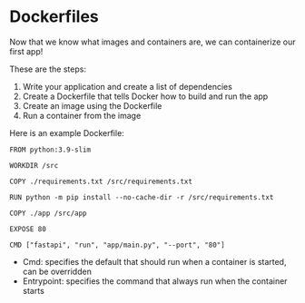 # Dockerfiles

Now that we know what images and containers are, we can containerize our first app!

These are the steps:

1. Write your application and create a list of dependencies
2. Create a Dockerfile that tells Docker how to build and run the app
3. Create an image using the Dockerfile
4. Run a container from the image

Here is an example Dockerfile:

```
FROM python:3.9-slim

WORKDIR /src

COPY ./requirements.txt /src/requirements.txt

RUN python -m pip install --no-cache-dir -r /src/requirements.txt

COPY ./app /src/app

EXPOSE 80

CMD ["fastapi", "run", "app/main.py", "--port", "80"]
```

- Cmd: specifies the default that should run when a container is started, can be overridden
- Entrypoint: specifies the command that always run when the container starts
